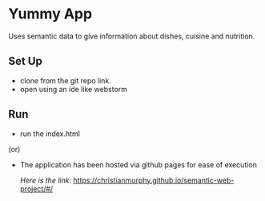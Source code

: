 # Yummy App

Uses semantic data to give information about dishes, cuisine and nutrition.

Set Up
-----------
- clone from the git repo link.
- open using an ide like webstorm

Run
---------
- run the index.html 

(or)

- The application has been hosted via github pages for ease of execution

    *Here is the link:* https://christianmurphy.github.io/semantic-web-project/#/ 
